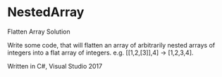 # NestedArray
Flatten Array Solution

Write some code, that will flatten an array of arbitrarily nested arrays of integers into a flat array of integers. e.g. [[1,2,[3]],4] -> [1,2,3,4]. 

Written in C#, Visual Studio 2017
